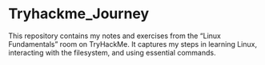 # Tryhackme_Journey

This repository contains my notes and exercises from the “Linux Fundamentals” room on TryHackMe. It captures my  steps in learning Linux, interacting with the filesystem, and using essential commands.
